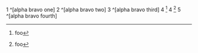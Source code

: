 1 ^[alpha bravo one]
2 ^[alpha bravo two]
3 ^[alpha bravo third]
4 [^w]
4 [^w]
5 ^[alpha bravo fourth]

[^w]: foo
